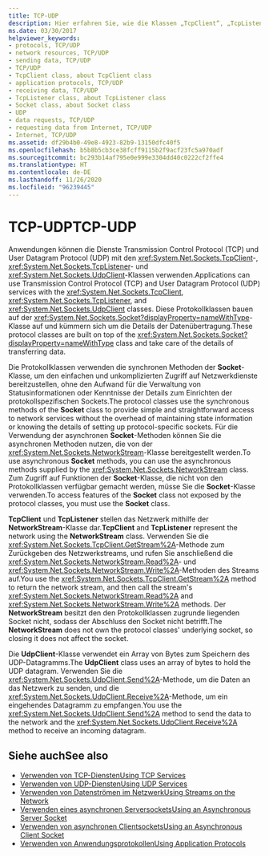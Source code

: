 ```yaml
---
title: TCP-UDP
description: Hier erfahren Sie, wie die Klassen „TcpClient“, „TcpListener“ und „UdpClient“ TCP- und UDP-Dienste verarbeiten, die sich um die Details der Datenübertragung im .NET Framework kümmern.
ms.date: 03/30/2017
helpviewer_keywords:
- protocols, TCP/UDP
- network resources, TCP/UDP
- sending data, TCP/UDP
- TCP/UDP
- TcpClient class, about TcpClient class
- application protocols, TCP/UDP
- receiving data, TCP/UDP
- TcpListener class, about TcpListener class
- Socket class, about Socket class
- UDP
- data requests, TCP/UDP
- requesting data from Internet, TCP/UDP
- Internet, TCP/UDP
ms.assetid: df29b4b0-49e8-4923-82b9-13150dfc40f5
ms.openlocfilehash: b5b8b5cb3ce38fcff9115b2f9acf23fc5a970adf
ms.sourcegitcommit: bc293b14af795e0e999e3304dd40c0222cf2ffe4
ms.translationtype: HT
ms.contentlocale: de-DE
ms.lasthandoff: 11/26/2020
ms.locfileid: "96239445"
---
```

# <a name="tcp-udp"></a><span data-ttu-id="7bb59-103">TCP-UDP</span><span class="sxs-lookup"><span data-stu-id="7bb59-103">TCP-UDP</span></span>

<span data-ttu-id="7bb59-104">Anwendungen können die Dienste Transmission Control Protocol (TCP) und User Datagram Protocol (UDP) mit den <xref:System.Net.Sockets.TcpClient>-, <xref:System.Net.Sockets.TcpListener>- und <xref:System.Net.Sockets.UdpClient>-Klassen verwenden.</span><span class="sxs-lookup"><span data-stu-id="7bb59-104">Applications can use Transmission Control Protocol (TCP) and User Datagram Protocol (UDP) services with the <xref:System.Net.Sockets.TcpClient>, <xref:System.Net.Sockets.TcpListener>, and <xref:System.Net.Sockets.UdpClient> classes.</span></span> <span data-ttu-id="7bb59-105">Diese Protokollklassen bauen auf der <xref:System.Net.Sockets.Socket?displayProperty=nameWithType>-Klasse auf und kümmern sich um die Details der Datenübertragung.</span><span class="sxs-lookup"><span data-stu-id="7bb59-105">These protocol classes are built on top of the <xref:System.Net.Sockets.Socket?displayProperty=nameWithType> class and take care of the details of transferring data.</span></span>  
  
 <span data-ttu-id="7bb59-106">Die Protokollklassen verwenden die synchronen Methoden der **Socket**-Klasse, um den einfachen und unkomplizierten Zugriff auf Netzwerkdienste bereitzustellen, ohne den Aufwand für die Verwaltung von Statusinformationen oder Kenntnisse der Details zum Einrichten der protokollspezifischen Sockets.</span><span class="sxs-lookup"><span data-stu-id="7bb59-106">The protocol classes use the synchronous methods of the **Socket** class to provide simple and straightforward access to network services without the overhead of maintaining state information or knowing the details of setting up protocol-specific sockets.</span></span> <span data-ttu-id="7bb59-107">Für die Verwendung der asynchronen **Socket**-Methoden können Sie die asynchronen Methoden nutzen, die von der <xref:System.Net.Sockets.NetworkStream>-Klasse bereitgestellt werden.</span><span class="sxs-lookup"><span data-stu-id="7bb59-107">To use asynchronous **Socket** methods, you can use the asynchronous methods supplied by the <xref:System.Net.Sockets.NetworkStream> class.</span></span> <span data-ttu-id="7bb59-108">Zum Zugriff auf Funktionen der **Socket**-Klasse, die nicht von den Protokollklassen verfügbar gemacht werden, müsse Sie die **Socket**-Klasse verwenden.</span><span class="sxs-lookup"><span data-stu-id="7bb59-108">To access features of the **Socket** class not exposed by the protocol classes, you must use the **Socket** class.</span></span>  
  
 <span data-ttu-id="7bb59-109">**TcpClient** und **TcpListener** stellen das Netzwerk mithilfe der **NetworkStream**-Klasse dar.</span><span class="sxs-lookup"><span data-stu-id="7bb59-109">**TcpClient** and **TcpListener** represent the network using the **NetworkStream** class.</span></span> <span data-ttu-id="7bb59-110">Verwenden Sie die <xref:System.Net.Sockets.TcpClient.GetStream%2A>-Methode zum Zurückgeben des Netzwerkstreams, und rufen Sie anschließend die <xref:System.Net.Sockets.NetworkStream.Read%2A>- und <xref:System.Net.Sockets.NetworkStream.Write%2A>-Methoden des Streams auf.</span><span class="sxs-lookup"><span data-stu-id="7bb59-110">You use the <xref:System.Net.Sockets.TcpClient.GetStream%2A> method to return the network stream, and then call the stream's <xref:System.Net.Sockets.NetworkStream.Read%2A> and <xref:System.Net.Sockets.NetworkStream.Write%2A> methods.</span></span> <span data-ttu-id="7bb59-111">Der **NetworkStream** besitzt den den Protokollklassen zugrunde liegenden Socket nicht, sodass der Abschluss den Socket nicht betrifft.</span><span class="sxs-lookup"><span data-stu-id="7bb59-111">The **NetworkStream** does not own the protocol classes' underlying socket, so closing it does not affect the socket.</span></span>  
  
 <span data-ttu-id="7bb59-112">Die **UdpClient**-Klasse verwendet ein Array von Bytes zum Speichern des UDP-Datagramms.</span><span class="sxs-lookup"><span data-stu-id="7bb59-112">The **UdpClient** class uses an array of bytes to hold the UDP datagram.</span></span> <span data-ttu-id="7bb59-113">Verwenden Sie die <xref:System.Net.Sockets.UdpClient.Send%2A>-Methode, um die Daten an das Netzwerk zu senden, und die <xref:System.Net.Sockets.UdpClient.Receive%2A>-Methode, um ein eingehendes Datagramm zu empfangen.</span><span class="sxs-lookup"><span data-stu-id="7bb59-113">You use the <xref:System.Net.Sockets.UdpClient.Send%2A> method to send the data to the network and the <xref:System.Net.Sockets.UdpClient.Receive%2A> method to receive an incoming datagram.</span></span>  
  
## <a name="see-also"></a><span data-ttu-id="7bb59-114">Siehe auch</span><span class="sxs-lookup"><span data-stu-id="7bb59-114">See also</span></span>

- [<span data-ttu-id="7bb59-115">Verwenden von TCP-Diensten</span><span class="sxs-lookup"><span data-stu-id="7bb59-115">Using TCP Services</span></span>](using-tcp-services.md)
- [<span data-ttu-id="7bb59-116">Verwenden von UDP-Diensten</span><span class="sxs-lookup"><span data-stu-id="7bb59-116">Using UDP Services</span></span>](using-udp-services.md)
- [<span data-ttu-id="7bb59-117">Verwenden von Datenströmen im Netzwerk</span><span class="sxs-lookup"><span data-stu-id="7bb59-117">Using Streams on the Network</span></span>](using-streams-on-the-network.md)
- [<span data-ttu-id="7bb59-118">Verwenden eines asynchronen Serversockets</span><span class="sxs-lookup"><span data-stu-id="7bb59-118">Using an Asynchronous Server Socket</span></span>](using-an-asynchronous-server-socket.md)
- [<span data-ttu-id="7bb59-119">Verwenden von asynchronen Clientsockets</span><span class="sxs-lookup"><span data-stu-id="7bb59-119">Using an Asynchronous Client Socket</span></span>](using-an-asynchronous-client-socket.md)
- [<span data-ttu-id="7bb59-120">Verwenden von Anwendungsprotokollen</span><span class="sxs-lookup"><span data-stu-id="7bb59-120">Using Application Protocols</span></span>](using-application-protocols.md)

